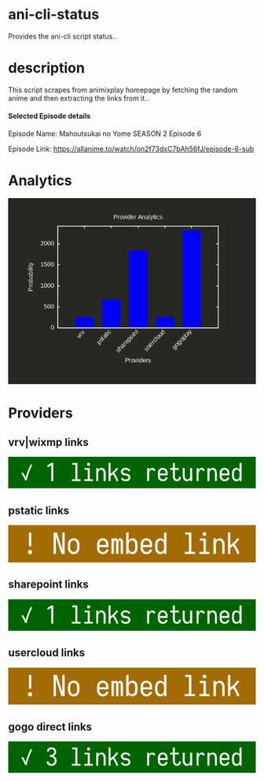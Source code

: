 # ani-cli-status
Provides the ani-cli script status..

# description
This script scrapes from animixplay homepage by fetching the random anime and then extracting the links from it..

#### Selected Episode details

Episode Name: Mahoutsukai no Yome SEASON 2 Episode 6

Episode Link: https://allanime.to/watch/on2f73dxC7bAh56fJ/episode-6-sub
 
# Analytics

<img src="./analytics.png">

# Providers

##  vrv|wixmp links

<img src="./images/vrv.jpg">

##  pstatic links

<img src="./images/pstatic.jpg">

##  sharepoint links

<img src="./images/sharepoint.jpg">

##  usercloud links

<img src="./images/usercloud.jpg">

## gogo direct links

<img src="./images/gogoplay.jpg">
